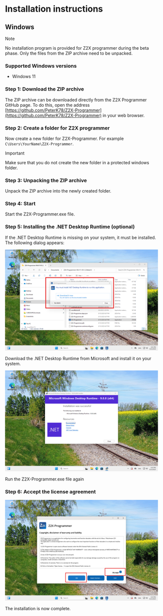 # Installation instructions

## Windows

>[!NOTE]
>No installation program is provided for Z2X programmer during the beta phase. Only the files from the ZIP archive need to be unpacked.

### Supported Windows versions
* Windows 11

### Step 1: Download the ZIP archive
The ZIP archive can be downloaded directly from the Z2X Programmer GitHub page.
To do this, open the address [https://github.com/PeterK78/Z2X-Programmer](https://github.com/PeterK78/Z2X-Programmer) in your web browser.

### Step 2: Create a folder for Z2X programmer
Now create a new folder for Z2X-Programmer. For example `C\Users\YourName\Z2X-Programmer`.

> [!IMPORTANT]
> Make sure that you do not create the new folder in a protected windows folder.

### Step 3: Unpacking the ZIP archive
Unpack the ZIP archive into the newly created folder.

### Step 4: Start
Start the Z2X-Programmer.exe file.

### Step 5: Installing the .NET Desktop Runtime (optional)
If the .NET Desktop Runtime is missing on your system, it must be installed. The following dialog appears:

![.NET Runtime installation](https://github.com/PeterK78/Z2X-Programmer/blob/master/Docs/en/Assets/Z2X-Programmer-InstallNetDesktopRunTime.png)

Download the .NET Desktop Runtime from Microsoft and install it on your system.

![.NET Runtime installation finished](https://github.com/PeterK78/Z2X-Programmer/blob/master/Docs/en/Assets/Z2X-Programmer-NetDesktopRunTime.png)

Run the Z2X-Programmer.exe file again

### Step 6: Accept the license agreement

![Accept the license agreemen](https://github.com/PeterK78/Z2X-Programmer/blob/master/Docs/en/Assets/Z2X-Programmer-LicenseAgreement.png)

The installation is now complete.




